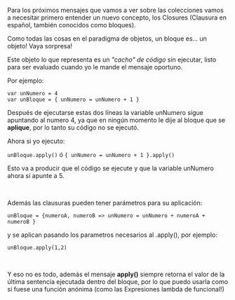 Para los próximos mensajes que vamos a ver sobre las colecciones vamos a necesitar primero entender un nuevo concepto, los Closures (Clausura en español, también conocidos como bloques).

Como todas las cosas en el paradigma de objetos, un bloque es... un objeto! Vaya sorpresa!

Este objeto lo que representa es un _"cacho" de código_ sin ejecutar, listo para ser evaluado cuando yo le mande el mensaje oportuno. 

Por ejemplo:

```
var unNumero = 4
var unBloque = { unNumero = unNumero + 1 }
```

Después de ejecutarse estas dos líneas la variable unNumero sigue apuntando al numero 4, ya que en ningún momento le dije al bloque que se **aplique**, por lo tanto su código no se ejecutó.

Ahora si yo ejecuto:

`unBloque.apply()` ó `{ unNumero = unNumero + 1 }.apply()`

Esto va a producir que el código se ejecute y que la variable unNumero ahora sí apunte a 5.

<br>

Además las clausuras pueden tener parámetros para su aplicación:

`unBloque = {numeroA, numeroB => unNumero = unNumero + numeroA + numeroB }`

y se aplican pasando los parametros necesarios al .apply(), por ejemplo:

`unBloque.apply(1,2)`

<br>

Y eso no es todo, además el mensaje **apply()** siempre retorna el valor de la última sentencia ejecutada dentro del bloque, por lo que puedo usarla como si fuese una función anónima (como las Expresiones lambda de funcional!)